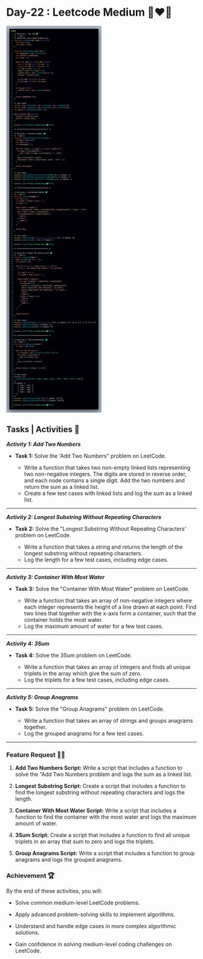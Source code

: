 # Day-22 : Leetcode Medium 🍵❤️‍🔥

![Day-22 Code Snap](Day-22%20Code%20Snap.png)

## Tasks | Activities 🌟

_**Activity 1: Add Two Numbers**_

- **Task 1:** Solve the 'Add Two Numbers" problem on LeetCode.

  - Write a function that takes two non-empty linked lists representing two non-negative integers. The digits are stored in reverse order, and each node contains a single digit. Add the two numbers and return the sum as a linked list.
  - Create a few test cases with linked lists and log the sum as a linked list.

<hr/>

_**Activity 2: Longest Substring Without Repeating Characters**_

- **Task 2:** Solve the "Longest Substring Without Repeating Characters' problem on LeetCode.

  - Write a function that takes a string and returns the length of the longest substring without repeating characters.
  - Log the length for a few test cases, including edge cases.

<hr/>

_**Activity 3: Container With Most Water**_

- **Task 3:** Solve the "Container With Most Water" problem on LeetCode.

  - Write a function that takes an array of non-negative integers where each integer represents the height of a line drawn at each point. Find two lines that together with the x-axis form a container, such that the container holds the most water.
  - Log the maximum amount of water for a few test cases.

<hr/>

_**Activity 4: 3Sum**_

- **Task 4:** Solve the 3Sum problem on LeetCode.

  - Write a function that takes an array of integers and finds all unique triplets in the array which give the sum of zero.
  - Log the triplets for a few test cases, including edge cases.

<hr/>

_**Activity 5: Group Anagrams**_

- **Task 5:** Solve the "Group Anagrams" problem on LeetCode.

  - Write a function that takes an array of strings and groups anagrams together.
  - Log the grouped anagrams for a few test cases.

<hr/>

### Feature Request 🙇‍♂️

1. **Add Two Numbers Script:** Write a script that includes a function to solve the "Add Two Numbers problem and logs the sum as a linked list.

2. **Longest Substring Script:** Create a script that includes a function to find the longest substring without repeating characters and logs the length.

3. **Container With Most Water Script:** Write a script that includes a function to find the container with the most water and logs the maximum amount of water.

4. **3Sum Script:** Create a script that includes a function to find all unique triplets in an array that sum to zero and logs the triplets.

5. **Group Anagrams Script:** Write a script that includes a function to group anagrams and logs the grouped anagrams.

### Achievement 🏆

By the end of these activities, you will:

- Solve common medium-level LeetCode problems.

- Apply advanced problem-solving skills to implement algorithms.

- Understand and handle edge cases in more complex algorithmic solutions.

- Gain confidence in solving medium-level coding challenges on LeetCode.
